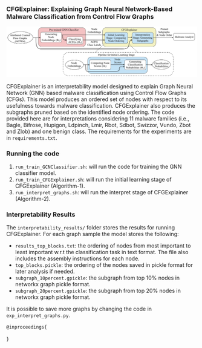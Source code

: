 ### CFGExplainer: Explaining Graph Neural Network-Based Malware Classification from Control Flow Graphs

![model](images/fig1_CFGExplainer-pipeline_v9_combined.jpg)

CFGExplainer is an interpretability model designed to explain Graph Neural Network (GNN) based malware classification using Control Flow Graphs (CFGs).
This model produces an ordered set of nodes with respect to its usefulness towards malware classification. CFGExplainer also produces the subgraphs pruned based on the identified node ordering. The code provided here are for interpretations considering 11 malware families (i.e., Bagle, Bifrose, Hupigon, Ldpinch, Lmir, Rbot, Sdbot, Swizzor, Vundo, Zbot and Zlob) and one benign class. The requirements for the experiments are in `requirements.txt`.

### Running the code

1. `run_train_GCNClassifier.sh`: will run the code for training the GNN classifier model.
2. `run_train_CFGExplainer.sh`: will run the initial learning stage of CFGExplainer (Algorithm-1).
3. `run_interpret_graphs.sh`: will run the interpret stage of CFGExplainer (Algorithm-2).

### Interpretability Results

The `interpretability_results/` folder stores the results for running CFGExplainer. For each graph sample the model stores the following:

+ `results_top_blocks.txt`: the ordering of nodes from most important to least important w.r.t the classification task in text format. The file also includes the assembly instructions for each node.
+ `top_blocks.pickle`: the ordering of the nodes saved in pickle format for later analysis if needed.
+ `subgraph_10percent.gpickle`: the subgraph from top 10% nodes in networkx graph pickle format.
+ `subgraph_20percent.gpickle`: the subgraph from top 20% nodes in networkx graph pickle format.

It is possible to save more graphs by changing the code in `exp_interpret_graphs.py`.

```
@inproceedings{

}
```
